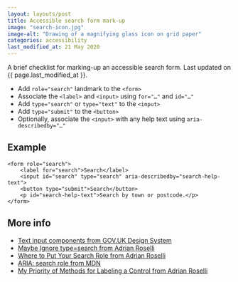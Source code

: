 ```yaml
---
layout: layouts/post
title: Accessible search form mark-up
image: "search-icon.jpg"
image-alt: "Drawing of a magnifying glass icon on grid paper"
categories: accessibility
last_modified_at: 21 May 2020
---
```


<p class="lede">A brief checklist for marking-up an accessible search form. Last updated on {{ page.last_modified_at }}.</p>

- Add `role="search"` landmark to the `<form>`
- Associate the `<label>` and `<input>` using `for="…"` and `id="…"`
- Add `type="search"` or `type="text"` to the `<input>`
- Add `type="submit"` to the `<button>`
- Optionally, associate the `<input>` with any help text using `aria-describedby="…"`

## Example

```
<form role="search">
    <label for="search">Search</label>
    <input id="search" type="search" aria-describedby="search-help-text">
    <button type="submit">Search</button>
    <p id="search-help-text">Search by town or postcode.</p>
</form>
```

## More info
- [Text input components from GOV.UK Design System](https://design-system.service.gov.uk/components/text-input/)
- [Maybe Ignore type=search from Adrian Roselli](https://adrianroselli.com/2019/07/ignore-typesearch.html)
- [Where to Put Your Search Role from Adrian Roselli](https://adrianroselli.com/2015/08/where-to-put-your-search-role.html)
- [ARIA: search role from MDN](https://developer.mozilla.org/en-US/docs/Web/Accessibility/ARIA/Roles/Search_role)
- [My Priority of Methods for Labeling a Control from Adrian Roselli](https://adrianroselli.com/2020/01/my-priority-of-methods-for-labeling-a-control.html)





